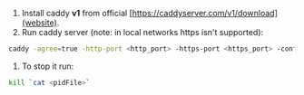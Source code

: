 1. Install caddy **v1** from official [https://caddyserver.com/v1/download](website).
1. Run caddy server (note: in local networks https isn't supported):
```sh
caddy -agree=true -http-port <http_port> -https-port <https_port> -conf=<path_to_Caddyfile> -pidfile=<path_to_pidfile> -root=/var/tmp &
```
1. To stop it run:
```sh
kill `cat <pidFile>`
```
